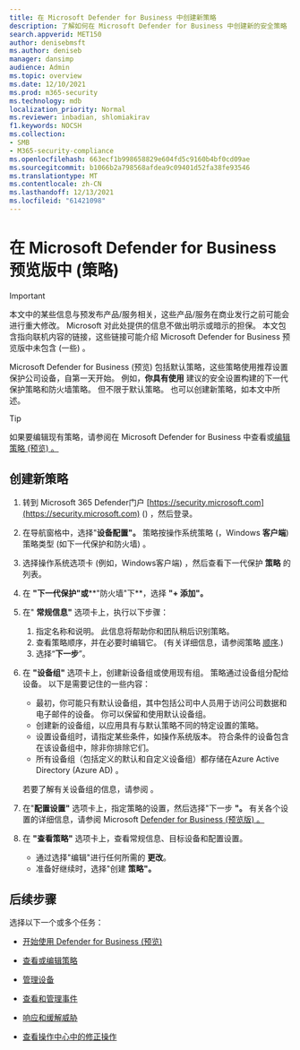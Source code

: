 ```yaml
---
title: 在 Microsoft Defender for Business 中创建新策略
description: 了解如何在 Microsoft Defender for Business 中创建新的安全策略
search.appverid: MET150
author: denisebmsft
ms.author: deniseb
manager: dansimp
audience: Admin
ms.topic: overview
ms.date: 12/10/2021
ms.prod: m365-security
ms.technology: mdb
localization_priority: Normal
ms.reviewer: inbadian, shlomiakirav
f1.keywords: NOCSH
ms.collection:
- SMB
- M365-security-compliance
ms.openlocfilehash: 663ecf1b998658829e604fd5c9160b4bf0cd09ae
ms.sourcegitcommit: b1066b2a798568afdea9c09401d52fa38fe93546
ms.translationtype: MT
ms.contentlocale: zh-CN
ms.lasthandoff: 12/13/2021
ms.locfileid: "61421098"
---
```

# <a name="create-a-new-policy-in-microsoft-defender-for-business-preview"></a>在 Microsoft Defender for Business 预览版中 (策略) 

> [!IMPORTANT]
> 本文中的某些信息与预发布产品/服务相关，这些产品/服务在商业发行之前可能会进行重大修改。 Microsoft 对此处提供的信息不做出明示或暗示的担保。 本文包含指向联机内容的链接，这些链接可能介绍 Microsoft Defender for Business 预览版中未包含 (一些) 。

Microsoft Defender for Business (预览) 包括默认策略，这些策略使用推荐设置保护公司设备，自第一天开始。 例如，**你具有使用** 建议的安全设置构建的下一代保护策略和防火墙策略。 但不限于默认策略。 也可以创建新策略，如本文中所述。

> [!TIP]
> 如果要编辑现有策略，请参阅在 Microsoft Defender for Business 中查看或[编辑策略 (预览) 。 ](mdb-view-edit-policies.md)

## <a name="create-a-new-policy"></a>创建新策略

1. 转到 Microsoft 365 Defender门户 [https://security.microsoft.com](https://security.microsoft.com) () ，然后登录。 

2. 在导航窗格中，选择"**设备配置"。** 策略按操作系统策略 (，Windows **客户端**) 策略类型 (如下一代保护和防火墙) 。   

3. 选择操作系统选项卡 (例如，Windows客户端) ，然后查看下一代保护 **策略** 的列表。 

4. 在 **"下一代保护"或****"防火墙"下**，选择 **"+ 添加"。**

5. 在" **常规信息"** 选项卡上，执行以下步骤：

   1. 指定名称和说明。 此信息将帮助你和团队稍后识别策略。
   2. 查看策略顺序，并在必要时编辑它。  (有关详细信息，请参阅策略 [顺序](mdb-policy-order.md).) 
   3. 选择“**下一步**”。 

7. 在 **"设备组"** 选项卡上，创建新设备组或使用现有组。 策略通过设备组分配给设备。 以下是需要记住的一些内容：

   - 最初，你可能只有默认设备组，其中包括公司中人员用于访问公司数据和电子邮件的设备。 你可以保留和使用默认设备组。
   - 创建新的设备组，以应用具有与默认策略不同的特定设置的策略。 
   - 设置设备组时，请指定某些条件，如操作系统版本。 符合条件的设备包含在该设备组中，除非你排除它们。 
   - 所有设备组（包括定义的默认和自定义设备组）都存储在Azure Active Directory (Azure AD) 。

   若要了解有关设备组的信息，请参阅 。 

8. 在"**配置设置"** 选项卡上，指定策略的设置，然后选择"下一步 **"。** 有关各个设置的详细信息，请参阅 Microsoft [Defender for Business (预览版) 。 ](mdb-next-gen-configuration-settings.md)

9. 在 **"查看策略"** 选项卡上，查看常规信息、目标设备和配置设置。 

   - 通过选择"编辑"进行任何所需的 **更改**。
   - 准备好继续时，选择"创建 **策略"。**

## <a name="next-steps"></a>后续步骤

选择以下一个或多个任务：

- [开始使用 Defender for Business (预览) ](mdb-get-started.md)

- [查看或编辑策略](mdb-view-edit-policies.md)

- [管理设备](mdb-manage-devices.md)

- [查看和管理事件](mdb-view-manage-incidents.md)

- [响应和缓解威胁](mdb-respond-mitigate-threats.md)

- [查看操作中心中的修正操作](mdb-review-remediation-actions.md)